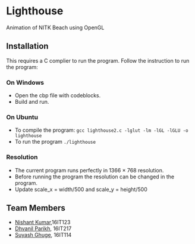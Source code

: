 # Lighthouse
Animation of NITK Beach using OpenGL


## Installation

This requires a C complier to run the program. Follow the instruction to run the program:

### On Windows
- Open the cbp file with codeblocks.
- Build and run.


### On Ubuntu
- To compile the program: `gcc lighthouse2.c -lglut -lm -lGL -lGLU -o lighthouse`
- To run the program `./lighthouse`

### Resolution
- The current program runs perfectly in 1366 × 768 resolution.
- Before running the program the resolution can be changed in the program.
- Update scale_x = width/500 and scale_y = height/500


## Team Members
* [Nishant Kumar](https://github.com/NishantKr97),16IT123
* [Dhvanil Parikh](https://github.com/DhvanilP), 16IT217
* [Suyash Ghuge](https://github.com/suyash0103), 16IT114
